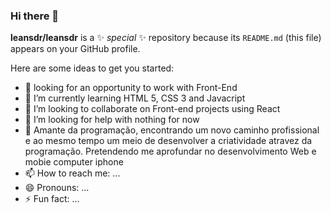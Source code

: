 ### Hi there 👋


**leansdr/leansdr** is a ✨ _special_ ✨ repository because its `README.md` (this file) appears on your GitHub profile.

Here are some ideas to get you started:

- 🔭 looking for an opportunity to work with Front-End
- 🌱 I’m currently learning HTML 5, CSS 3 and Javacript
- 👯 I’m looking to collaborate on Front-end projects using React
- 🤔 I’m looking for help with nothing for now
- 💬 Amante da programação, encontrando um novo caminho profissional e ao mesmo tempo um meio de desenvolver a criatividade atravez da programação. Pretendendo me aprofundar no desenvolvimento Web e mobie computer iphone
- 📫 How to reach me: ...
- 😄 Pronouns: ...
- ⚡ Fun fact: ...

